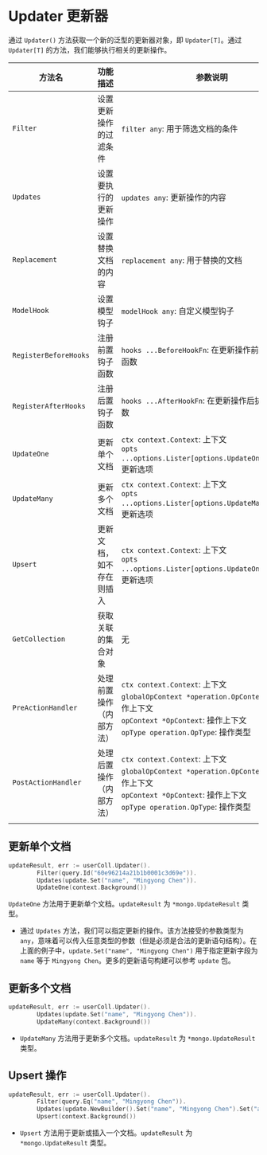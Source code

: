 # Updater 更新器

通过 `Updater()` 方法获取一个新的泛型的更新器对象，即 `Updater[T]`。通过 `Updater[T]` 的方法，我们能够执行相关的更新操作。

| 方法名                | 功能描述                 | 参数说明                                                                                                                                                                   | 示例                                                                                                    |
| --------------------- | ------------------------ | -------------------------------------------------------------------------------------------------------------------------------------------------------------------------- | ------------------------------------------------------------------------------------------------------- |
| `Filter`              | 设置更新操作的过滤条件   | `filter any`: 用于筛选文档的条件                                                                                                                                           | `updater.Filter(query.Eq("name", "Mingyong Chen"))`                                                     |
| `Updates`             | 设置要执行的更新操作     | `updates any`: 更新操作的内容                                                                                                                                              | `updater.Updates(update.Set("name", "chenmingyong"))`                                                   |
| `Replacement`         | 设置替换文档的内容       | `replacement any`: 用于替换的文档                                                                                                                                          | `updater.Replacement(newUser)`                                                                          |
| `ModelHook`           | 设置模型钩子             | `modelHook any`: 自定义模型钩子                                                                                                                                            | `updater.ModelHook(userHook)`                                                                           |
| `RegisterBeforeHooks` | 注册前置钩子函数         | `hooks ...BeforeHookFn`: 在更新操作前执行的钩子函数                                                                                                                        | `updater.RegisterBeforeHooks(validateUserHook)`                                                         |
| `RegisterAfterHooks`  | 注册后置钩子函数         | `hooks ...AfterHookFn`: 在更新操作后执行的钩子函数                                                                                                                         | `updater.RegisterAfterHooks(logUpdateHook)`                                                             |
| `UpdateOne`           | 更新单个文档             | `ctx context.Context`: 上下文 <br> `opts ...options.Lister[options.UpdateOneOptions]`: 更新选项                                                                            | `updater.Filter(query.Eq("_id", "1")).Updates(update.Set("name", "新名称")).UpdateOne(ctx)`             |
| `UpdateMany`          | 更新多个文档             | `ctx context.Context`: 上下文 <br> `opts ...options.Lister[options.UpdateManyOptions]`: 更新选项                                                                           | `updater.Filter(query.In("status", "pending")).Updates(update.Set("status", "active")).UpdateMany(ctx)` |
| `Upsert`              | 更新文档，如不存在则插入 | `ctx context.Context`: 上下文 <br> `opts ...options.Lister[options.UpdateOneOptions]`: 更新选项                                                                            | `updater.Filter(query.Eq("_id", "1")).Updates(update.Set("name", "新文档")).Upsert(ctx)`                |
| `GetCollection`       | 获取关联的集合对象       | 无                                                                                                                                                                         | `collection := updater.GetCollection()`                                                                 |
| `PreActionHandler`    | 处理前置操作（内部方法） | `ctx context.Context`: 上下文 <br> `globalOpContext *operation.OpContext`: 全局操作上下文 <br> `opContext *OpContext`: 操作上下文 <br> `opType operation.OpType`: 操作类型 | 内部使用，通常不直接调用                                                                                |
| `PostActionHandler`   | 处理后置操作（内部方法） | `ctx context.Context`: 上下文 <br> `globalOpContext *operation.OpContext`: 全局操作上下文 <br> `opContext *OpContext`: 操作上下文 <br> `opType operation.OpType`: 操作类型 | 内部使用，通常不直接调用                                                                                |
|  |

## 更新单个文档

```go
updateResult, err := userColl.Updater().
		Filter(query.Id("60e96214a21b1b0001c3d69e")).
		Updates(update.Set("name", "Mingyong Chen")).
		UpdateOne(context.Background())
```

`UpdateOne` 方法用于更新单个文档。`updateResult` 为 `*mongo.UpdateResult` 类型。

- 通过 `Updates` 方法，我们可以指定更新的操作。该方法接受的参数类型为 `any`，意味着可以传入任意类型的参数（但是必须是合法的更新语句结构）。在上面的例子中，`update.Set("name", "Mingyong Chen")` 用于指定更新字段为 `name` 等于 `Mingyong Chen`。更多的更新语句构建可以参考 `update` 包。

## 更新多个文档

```go
updateResult, err := userColl.Updater().
		Updates(update.Set("name", "Mingyong Chen")).
		UpdateMany(context.Background())
```

- `UpdateMany` 方法用于更新多个文档。`updateResult` 为 `*mongo.UpdateResult` 类型。

## Upsert 操作

```go
updateResult, err := userColl.Updater().
		Filter(query.Eq("name", "Mingyong Chen")).
		Updates(update.NewBuilder().Set("name", "Mingyong Chen").Set("age", 18).Build()).
		Upsert(context.Background())
```

- `Upsert` 方法用于更新或插入一个文档。`updateResult` 为 `*mongo.UpdateResult` 类型。
